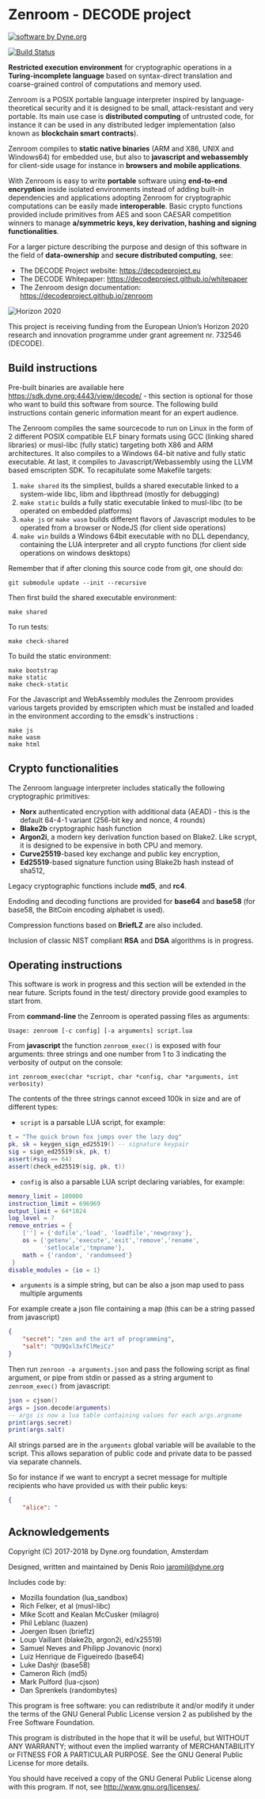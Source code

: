 # Zenroom - DECODE project

[![software by Dyne.org](https://www.dyne.org/wp-content/uploads/2015/12/software_by_dyne.png)](http://www.dyne.org)

[![Build Status](https://travis-ci.org/DECODEproject/zenroom.svg?branch=master)](https://travis-ci.org/DECODEproject/zenroom)

**Restricted execution environment** for cryptographic operations in a **Turing-incomplete language** based on syntax-direct translation and coarse-grained control of computations and memory used.

Zenroom is a POSIX portable language interpreter inspired by language-theoretical security and it is designed to be small, attack-resistant and very portable. Its main use case is **distributed computing** of untrusted code, for instance it can be used in any distributed ledger implementation (also known as **blockchain smart contracts**).

Zenroom compiles to **static native binaries** (ARM and X86, UNIX and Windows64) for embedded use, but also to **javascript and webassembly** for client-side usage for instance in **browsers and mobile applications**.

With Zenroom is easy to write **portable** software using **end-to-end encryption** inside isolated environments instead of adding built-in dependencies and applications adopting Zenroom for cryptographic computations can be easily made **interoperable**. Basic crypto functions provided include primitives from AES and soon CAESAR competition winners to manage **a/symmetric keys, key derivation, hashing and signing functionalities**.

For a larger picture describing the purpose and design of this software in the field of **data-ownership** and **secure distributed computing**, see:

- The DECODE Project website: https://decodeproject.eu
- The DECODE Whitepaper: https://decodeproject.github.io/whitepaper
- The Zenroom design documentation: https://decodeproject.github.io/zenroom

![Horizon 2020](docs/ec_logo.png)

This project is receiving funding from the European Union’s Horizon 2020 research and innovation programme under grant agreement nr. 732546 (DECODE).

## Build instructions

Pre-built binaries are available here https://sdk.dyne.org:4443/view/decode/ - this section is optional for those who want to build this software from source. The following build instructions contain generic information meant for an expert audience.

The Zenroom compiles the same sourcecode to run on Linux in the form of 2 different POSIX compatible ELF binary formats using GCC (linking shared libraries) or musl-libc (fully static) targeting both X86 and ARM architectures. It also compiles to a Windows 64-bit native and fully static executable. At last, it compiles to Javascript/Webassembly using the LLVM based emscripten SDK. To recapitulate some Makefile targets:

1. `make shared` its the simpliest, builds a shared executable linked to a system-wide libc, libm and libpthread (mostly for debugging)
2. `make static` builds a fully static executable linked to musl-libc (to be operated on embedded platforms)
3. `make js` or `make wasm` builds different flavors of Javascript modules to be operated from a browser or NodeJS (for client side operations)
4. `make win` builds a Windows 64bit executable with no DLL dependancy, containing the LUA interpreter and all crypto functions (for client side operations on windows desktops)

Remember that if after cloning this source code from git, one should do:
```
git submodule update --init --recursive
```

Then first build the shared executable environment:

```
make shared
```
To run tests:

```
make check-shared
```

To build the static environment:

```
make bootstrap
make static
make check-static
```

For the Javascript and WebAssembly modules the Zenroom provides various targets provided by emscripten which must be installed and loaded in the environment according to the emsdk's instructions :

```
make js
make wasm
make html
```

## Crypto functionalities

The Zenroom language interpreter includes statically the following cryptographic primitives:

- **Norx** authenticated encryption with additional data (AEAD) - this is the default 64-4-1 variant (256-bit key and nonce, 4 rounds)
- **Blake2b** cryptographic hash function
- **Argon2i**, a modern key derivation function based on Blake2. Like
scrypt, it is designed to be expensive in both CPU and memory.
- **Curve25519**-based key exchange and public key encryption,
- **Ed25519**-based signature function using Blake2b hash instead of sha512,

Legacy cryptographic functions include **md5**, and **rc4**.

Endoding and decoding functions are provided for **base64** and **base58** (for base58, the BitCoin encoding alphabet is used).

Compression functions based on **BriefLZ** are also included.

Inclusion of classic NIST compliant **RSA** and **DSA** algorithms is in progress.

## Operating instructions

This software is work in progress and this section will be extended in
the near future. Scripts found in the test/ directory provide good
examples to start from.

From **command-line** the Zenroom is operated passing files as
arguments:

```
Usage: zenroom [-c config] [-a arguments] script.lua
```

From **javascript** the function `zenroom_exec()` is exposed with four
arguments: three strings and one number from 1 to 3 indicating the
verbosity of output on the console:

```
int zenroom_exec(char *script, char *config, char *arguments, int verbosity)
```

The contents of the three strings cannot exceed 100k in size and are of different types:

- `script` is a parsable LUA script, for example:
```lua
t = "The quick brown fox jumps over the lazy dog"
pk, sk = keygen_sign_ed25519() -- signature keypair
sig = sign_ed25519(sk, pk, t)
assert(#sig == 64)
assert(check_ed25519(sig, pk, t))
```

- `config` is also a parsable LUA script declaring variables, for example:
```lua
memory_limit = 100000
instruction_limit = 696969
output_limit = 64*1024
log_level = 7
remove_entries = {
	[''] = {'dofile','load', 'loadfile','newproxy'},
	os = {'getenv','execute','exit','remove','rename',
		  'setlocale','tmpname'},
    math = {'random', 'randomseed'}
 }
disable_modules = {io = 1}
```

- `arguments` is a simple string, but can be also a json map used to
  pass multiple arguments

For example create a json file containing a map (this can be a string
passed from javascript)

```json
{
	"secret": "zen and the art of programming",
	"salt": "OU9Qxl3xfClMeiCz"
}
```

Then run `zenroon -a arguments.json` and pass the following script as
final argument, or pipe from stdin or passed as a string argument to
`zenroom_exec()` from javascript:

```lua
json = cjson()
args = json.decode(arguments)
-- args is now a lua table containing values for each args.argname
print(args.secret)
print(args.salt)
```

All strings parsed are in the `arguments` global variable will be
available to the script. This allows separation of public code and
private data to be passed via separate channels.

So for instance if we want to encrypt a secret message for multiple
recipients who have provided us with their public keys:

```json
{
	"alice": "
```


## Acknowledgements

Copyright (C) 2017-2018 by Dyne.org foundation, Amsterdam

Designed, written and maintained by Denis Roio <jaromil@dyne.org>

Includes code by:

- Mozilla foundation (lua_sandbox)
- Rich Felker, et al (musl-libc)
- Mike Scott and Kealan McCusker (milagro)
- Phil Leblanc (luazen)
- Joergen Ibsen (brieflz)
- Loup Vaillant (blake2b, argon2i, ed/x25519)
- Samuel Neves and Philipp Jovanovic (norx)
- Luiz Henrique de Figueiredo (base64)
- Luke Dashjr (base58)
- Cameron Rich (md5)
- Mark Pulford (lua-cjson)
- Dan Sprenkels (randombytes)

This program is free software: you can redistribute it and/or modify
it under the terms of the GNU General Public License version 2 as
published by the Free Software Foundation.

This program is distributed in the hope that it will be useful, but
WITHOUT ANY WARRANTY; without even the implied warranty of
MERCHANTABILITY or FITNESS FOR A PARTICULAR PURPOSE.  See the GNU
General Public License for more details.

You should have received a copy of the GNU General Public License
along with this program.  If not, see <http://www.gnu.org/licenses/>.
